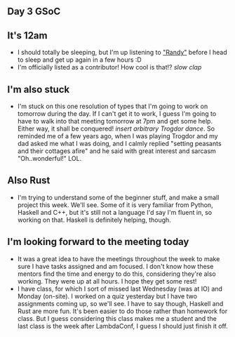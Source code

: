 ## Day 3 GSoC

## It's 12am
- I should totally be sleeping, but I'm up listening to ["Randy"](https://www.youtube.com/watch?v=hw3d9KTYHIE) before I head to sleep and get up again in a few hours :D 
- I'm officially listed as a contributor! How cool is that!? *slow clap*

## I'm also stuck
- I'm stuck on this one resolution of types that I'm going to work on tomorrow during the day. If I can't get it to work,
  I guess I'm going to have to walk into that meeting tomorrow at 7pm and get some help. Either way, it shall be conquered!
  *insert arbitrary Trogdor dance*. So reminded me of a few years ago, when I was playing Trogdor and my dad asked me what 
  I was doing, and I calmly replied "setting peasants and their cottages afire" and he said with great interest and sarcasm "Oh..wonderful!" LOL.
  
## Also Rust
- I'm trying to understand some of the beginner stuff, and make a small project this week. We'll see. Some of it is very familiar from
  Python, Haskell and C++, but it's still not a language I'd say I'm fluent in, so working on that. Haskell is definitely helping, though.
  
## I'm looking forward to the meeting today
- It was a great idea to have the meetings throughout the week to make sure I have tasks assigned and am focused. I don't know how 
  these mentors find the time and energy to do this, considering they're also working. They were up at all hours. I hope they get some
  rest!
- I have class, for which I sort of missed last Wednesday (was at IO) and Monday (on-site). I worked on a quiz yesterday but I have two 
  assignments coming up, so we'll see. I have to say though, Haskell and Rust are more fun. It's been easier to do those rather than 
  homework for class. But I guess considering this class makes me a student and the last class is the week after LambdaConf, I guess
  I should just finish it off.
